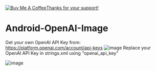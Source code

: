 <a href="https://www.buymeacoffee.com/jorgesys" target="_blank"><img src="https://www.buymeacoffee.com/assets/img/custom_images/orange_img.png" alt="Buy Me A Coffee" style="height: auto !important;width: auto !important;" >Thanks for your support!</a>
# Android-OpenAI-Image

Get your own OpenAI API Key from: https://platform.openai.com/account/api-keys
![image](https://user-images.githubusercontent.com/6410761/228073545-c5a03642-139b-41dc-bbf6-5068fd6a78b4.png)
Replace your OpenAI API Key in strings.xml using "openai_api_key"  

![image](https://user-images.githubusercontent.com/6410761/228073332-62bd0b24-e160-467f-8db7-ed8ea61374ed.png)
